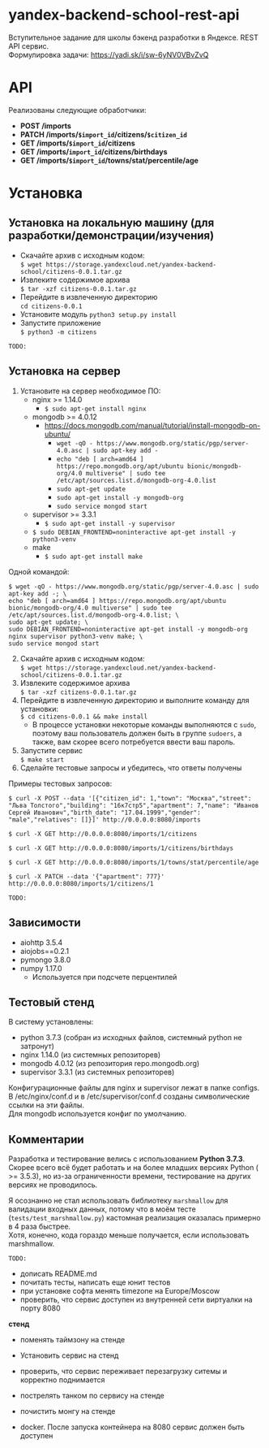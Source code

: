 # yandex-backend-school-rest-api
Вступительное задание для школы бэкенд разработки в Яндексе. REST API сервис.  
Формулировка задачи: https://yadi.sk/i/sw-6yNV0VBvZvQ

API
===
Реализованы следующие обработчики:
- **POST /imports**
- **PATCH /imports/`$import_id`/citizens/`$citizen_id`**
- **GET /imports/`$import_id`/citizens**
- **GET /imports/`import_id`/citizens/birthdays**
- **GET /imports/`$import_id`/towns/stat/percentile/age**

Установка
=========
Установка на локальную машину (для разработки/демонстрации/изучения)
--------------------------------------------------------------------
- Скачайте архив с исходным кодом:  
    `$ wget https://storage.yandexcloud.net/yandex-backend-school/citizens-0.0.1.tar.gz`
- Извлеките содержимое архива  
    `$ tar -xzf citizens-0.0.1.tar.gz`
- Перейдите в извлеченную директорию  
    `cd citizens-0.0.1`
- Установите модуль
    `python3 setup.py install`
- Запустите приложение  
    `$ python3 -m citizens`

`TODO:`

Установка на сервер
-------------------
1. Установите на сервер необходимое ПО:
    - nginx >= 1.14.0  
        - `$ sudo apt-get install nginx`
    - mongodb >= 4.0.12  
        - https://docs.mongodb.com/manual/tutorial/install-mongodb-on-ubuntu/  
            - `wget -qO - https://www.mongodb.org/static/pgp/server-4.0.asc | sudo apt-key add -`
            - `echo "deb [ arch=amd64 ] https://repo.mongodb.org/apt/ubuntu bionic/mongodb-org/4.0 multiverse" | sudo tee /etc/apt/sources.list.d/mongodb-org-4.0.list`  
            - `sudo apt-get update`  
            - `sudo apt-get install -y mongodb-org`  
            - `sudo service mongod start`
    - supervisor >= 3.3.1  
        - `$ sudo apt-get install -y supervisor`
    - `$ sudo DEBIAN_FRONTEND=noninteractive apt-get install -y python3-venv`  
    - make  
        - `$ sudo apt-get install make`

Одной командой:
```
$ wget -qO - https://www.mongodb.org/static/pgp/server-4.0.asc | sudo apt-key add -; \
echo "deb [ arch=amd64 ] https://repo.mongodb.org/apt/ubuntu bionic/mongodb-org/4.0 multiverse" | sudo tee /etc/apt/sources.list.d/mongodb-org-4.0.list; \
sudo apt-get update; \
sudo DEBIAN_FRONTEND=noninteractive apt-get install -y mongodb-org nginx supervisor python3-venv make; \
sudo service mongod start
```


2. Скачайте архив с исходным кодом:  
`$ wget https://storage.yandexcloud.net/yandex-backend-school/citizens-0.0.1.tar.gz`
3. Извлеките содержимое архива  
`$ tar -xzf citizens-0.0.1.tar.gz`
3. Перейдите в извлеченную директорию и выполните команду для установки:  
`$ cd citizens-0.0.1 && make install`  
    - В процессе установки некоторые команды выполняются с `sudo`, поэтому ваш пользователь
    должен быть в группе `sudoers`, а также, вам скорее всего потребуется ввести ваш пароль.
4. Запустите сервис  
`$ make start`  
5. Сделайте тестовые запросы и убедитесь, что ответы получены  

Примеры тестовых запросов:  

`$ curl -X POST --data '[{"citizen_id": 1,"town": "Москва","street": "Льва Толстого","building": "16к7стр5","apartment": 7,"name": "Иванов Сергей Иванович","birth_date": "17.04.1999","gender": "male","relatives": []}]' http://0.0.0.0:8080/imports`  
  
`$ curl -X GET http://0.0.0.0:8080/imports/1/citizens`  

`$ curl -X GET http://0.0.0.0:8080/imports/1/citizens/birthdays`  

`$ curl -X GET http://0.0.0.0:8080/imports/1/towns/stat/percentile/age`  

`$ curl -X PATCH --data '{"apartment": 777}' http://0.0.0.0:8080/imports/1/citizens/1`  

`TODO:`

Зависимости
-----------
- aiohttp 3.5.4
- aiojobs==0.2.1
- pymongo 3.8.0
- numpy 1.17.0
  - Используется при подсчете перцентилей


Тестовый стенд
--------------
В систему установлены:

- python 3.7.3 (собран из исходных файлов, системный python не затронут)
- nginx 1.14.0 (из системных репозиторев)
- mongodb 4.0.12 (из репозитория repo.mongodb.org)
- supervisor 3.3.1 (из системных репозиторев)

Конфигурационные файлы для nginx и supervisor лежат в папке configs.  
В /etc/nginx/conf.d и в /etc/supervisor/conf.d созданы символические ссылки на эти файлы.  
Для mongodb используется конфиг по умолчанию.

Комментарии
-----------

Разработка и тестирование велись с использованием **Python 3.7.3**.  
Скорее всего всё будет работать и на более младших версиях Python ( >= 3.5.3),
но из-за ограниченности времени, тестирование на других версиях не проводилось.

Я осознанно не стал использовать библиотеку `marshmallow` для валидации входных
данных, потому что в моём тесте (`tests/test_marshmallow.py`) кастомная реализация
оказалась примерно в 4 раза быстрее.  
Хотя, конечно, кода гораздо меньше получается, если использовать marshmallow.

 `TODO:`
- дописать README.md
- почитать тесты, написать еще юнит тестов
- при установке софта менять timezone на Europe/Moscow
- проверить, что сервис доступен из внутренней сети виртуалки на порту 8080

**стенд**
- поменять таймзону на стенде
- Установить сервис на стенд
- проверить, что сервис переживает перезагрузку ситемы и корректно поднимается
- пострелять танком по сервису на стенде
- почистить монгу на стенде

- docker. После запуска контейнера на 8080 сервис должен быть доступен
